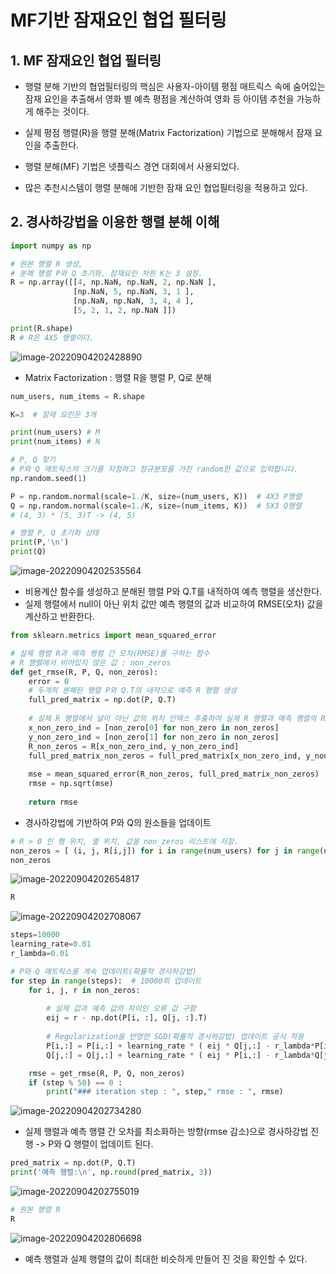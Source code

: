 # MF기반 잠재요인 협업 필터링



## 1. MF 잠재요인 협업 필터링

- 행렬 분해 기반의 협업필터링의 핵심은 사용자-아이템 평점 매트릭스 속에 숨어있는 잠재 요인을 추출해서 영화 별 예측 평점을 계산하여 영화 등 아이템 추천을 가능하게 해주는 것이다.

- 실제 평점 행렬(R)을 행렬 분해(Matrix Factorization) 기법으로 분해해서 잠재 요인을 추출한다.
- 행렬 분해(MF) 기법은 넷플릭스 경연 대회에서 사용되었다.
- 많은 추천시스템이 행렬 분해에 기반한 잠재 요인 협업필터링을 적용하고 있다.



## 2. 경사하강법을 이용한 행렬 분해 이해



```python
import numpy as np

# 원본 행렬 R 생성, 
# 분해 행렬 P와 Q 초기화, 잠재요인 차원 K는 3 설정. 
R = np.array([[4, np.NaN, np.NaN, 2, np.NaN ],
              [np.NaN, 5, np.NaN, 3, 1 ],
              [np.NaN, np.NaN, 3, 4, 4 ],
              [5, 2, 1, 2, np.NaN ]])

print(R.shape)
R # R은 4X5 행렬이다.
```

![image-20220904202428890](D:\깃헙\TIL\Recommendation_system\MF_theory.assets\image-20220904202428890.png)



- Matrix Factorization : 행렬 R을 행렬 P, Q로 분해

```python
num_users, num_items = R.shape

K=3  # 잠재 요인은 3개

print(num_users) # M
print(num_items) # N
```

```python
# P, Q 찾기
# P와 Q 매트릭스의 크기를 지정하고 정규분포를 가진 random한 값으로 입력합니다.
np.random.seed(1)

P = np.random.normal(scale=1./K, size=(num_users, K))  # 4X3 P행렬
Q = np.random.normal(scale=1./K, size=(num_items, K))  # 5X3 Q행렬
# (4, 3) * (5, 3)T -> (4, 5)

# 행렬 P, Q 초기화 상태 
print(P,'\n')
print(Q)
```

![image-20220904202535564](D:\깃헙\TIL\Recommendation_system\MF_theory.assets\image-20220904202535564.png)

- 비용계산 함수를 생성하고 분해된 행렬 P와 Q.T를 내적하여 예측 행렬을 생산한다.
- 실제 행렬에서 null이 아닌 위치 값만 예측 행렬의 값과 비교하여 RMSE(오차) 값을 계산하고 반환한다.

```python
from sklearn.metrics import mean_squared_error

# 실제 행렬 R과 예측 행렬 간 오차(RMSE)를 구하는 함수
# R 행렬에서 비어있지 않은 값 : non_zeros
def get_rmse(R, P, Q, non_zeros):
    error = 0
    # 두개의 분해된 행렬 P와 Q.T의 내적으로 예측 R 행렬 생성
    full_pred_matrix = np.dot(P, Q.T)
    
    # 실제 R 행렬에서 널이 아닌 값의 위치 인덱스 추출하여 실제 R 행렬과 예측 행렬의 RMSE 추출
    x_non_zero_ind = [non_zero[0] for non_zero in non_zeros]
    y_non_zero_ind = [non_zero[1] for non_zero in non_zeros]
    R_non_zeros = R[x_non_zero_ind, y_non_zero_ind]
    full_pred_matrix_non_zeros = full_pred_matrix[x_non_zero_ind, y_non_zero_ind]
      
    mse = mean_squared_error(R_non_zeros, full_pred_matrix_non_zeros)
    rmse = np.sqrt(mse)
    
    return rmse
```

- 경사하강법에 기반하여 P와 Q의 원소들을 업데이트

```python
# R > 0 인 행 위치, 열 위치, 값을 non_zeros 리스트에 저장. 
non_zeros = [ (i, j, R[i,j]) for i in range(num_users) for j in range(num_items) if R[i,j] > 0 ]
non_zeros
```

![image-20220904202654817](D:\깃헙\TIL\Recommendation_system\MF_theory.assets\image-20220904202654817.png)

```python
R
```

![image-20220904202708067](D:\깃헙\TIL\Recommendation_system\MF_theory.assets\image-20220904202708067.png)

```python
steps=10000
learning_rate=0.01
r_lambda=0.01

# P와 Q 매트릭스를 계속 업데이트(확률적 경사하강법)
for step in range(steps):  # 10000회 업데이트
    for i, j, r in non_zeros:
        
        # 실제 값과 예측 값의 차이인 오류 값 구함
        eij = r - np.dot(P[i, :], Q[j, :].T)
        
        # Regularization을 반영한 SGD(확률적 경사하강법) 업데이트 공식 적용
        P[i,:] = P[i,:] + learning_rate * ( eij * Q[j,:] - r_lambda*P[i,:] )
        Q[j,:] = Q[j,:] + learning_rate * ( eij * P[i,:] - r_lambda*Q[j,:] )

    rmse = get_rmse(R, P, Q, non_zeros)
    if (step % 50) == 0 :
        print("### iteration step : ", step," rmse : ", rmse)
```

![image-20220904202734280](D:\깃헙\TIL\Recommendation_system\MF_theory.assets\image-20220904202734280.png)

- 실제 행렬과 예측 행렬 간 오차를 최소화하는 방향(rmse 감소)으로 경사하강법 진행
-> P와 Q 행렬이 업데이트 된다.

```python
pred_matrix = np.dot(P, Q.T)
print('예측 행렬:\n', np.round(pred_matrix, 3))
```

![image-20220904202755019](D:\깃헙\TIL\Recommendation_system\MF_theory.assets\image-20220904202755019.png)

```python
# 원본 행렬 R
R
```

![image-20220904202806698](D:\깃헙\TIL\Recommendation_system\MF_theory.assets\image-20220904202806698.png)

- 예측 행렬과 실제 행렬의 값이 최대한 비슷하게 만들어 진 것을 확인할 수 있다.